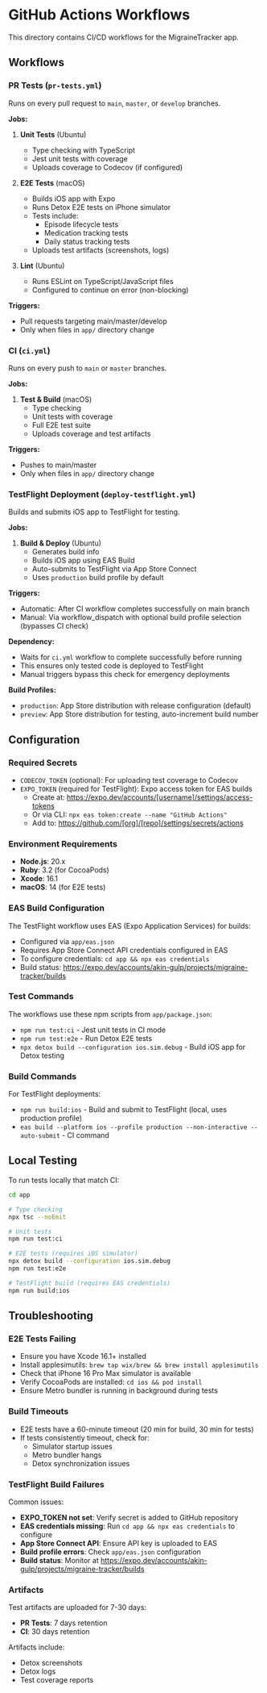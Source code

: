 # GitHub Actions Workflows


This directory contains CI/CD workflows for the MigraineTracker app.

## Workflows

### PR Tests (`pr-tests.yml`)
Runs on every pull request to `main`, `master`, or `develop` branches.

**Jobs:**
1. **Unit Tests** (Ubuntu)
   - Type checking with TypeScript
   - Jest unit tests with coverage
   - Uploads coverage to Codecov (if configured)

2. **E2E Tests** (macOS)
   - Builds iOS app with Expo
   - Runs Detox E2E tests on iPhone simulator
   - Tests include:
     - Episode lifecycle tests
     - Medication tracking tests
     - Daily status tracking tests
   - Uploads test artifacts (screenshots, logs)

3. **Lint** (Ubuntu)
   - Runs ESLint on TypeScript/JavaScript files
   - Configured to continue on error (non-blocking)

**Triggers:**
- Pull requests targeting main/master/develop
- Only when files in `app/` directory change

### CI (`ci.yml`)
Runs on every push to `main` or `master` branches.

**Jobs:**
1. **Test & Build** (macOS)
   - Type checking
   - Unit tests with coverage
   - Full E2E test suite
   - Uploads coverage and test artifacts

**Triggers:**
- Pushes to main/master
- Only when files in `app/` directory change

### TestFlight Deployment (`deploy-testflight.yml`)
Builds and submits iOS app to TestFlight for testing.

**Jobs:**
1. **Build & Deploy** (Ubuntu)
   - Generates build info
   - Builds iOS app using EAS Build
   - Auto-submits to TestFlight via App Store Connect
   - Uses `production` build profile by default

**Triggers:**
- Automatic: After CI workflow completes successfully on main branch
- Manual: Via workflow_dispatch with optional build profile selection (bypasses CI check)

**Dependency:**
- Waits for `ci.yml` workflow to complete successfully before running
- This ensures only tested code is deployed to TestFlight
- Manual triggers bypass this check for emergency deployments

**Build Profiles:**
- `production`: App Store distribution with release configuration (default)
- `preview`: App Store distribution for testing, auto-increment build number

## Configuration

### Required Secrets
- `CODECOV_TOKEN` (optional): For uploading test coverage to Codecov
- `EXPO_TOKEN` (required for TestFlight): Expo access token for EAS builds
  - Create at: https://expo.dev/accounts/[username]/settings/access-tokens
  - Or via CLI: `npx eas token:create --name "GitHub Actions"`
  - Add to: https://github.com/[org]/[repo]/settings/secrets/actions

### Environment Requirements
- **Node.js**: 20.x
- **Ruby**: 3.2 (for CocoaPods)
- **Xcode**: 16.1
- **macOS**: 14 (for E2E tests)

### EAS Build Configuration
The TestFlight workflow uses EAS (Expo Application Services) for builds:
- Configured via `app/eas.json`
- Requires App Store Connect API credentials configured in EAS
- To configure credentials: `cd app && npx eas credentials`
- Build status: https://expo.dev/accounts/akin-gulp/projects/migraine-tracker/builds

### Test Commands
The workflows use these npm scripts from `app/package.json`:
- `npm run test:ci` - Jest unit tests in CI mode
- `npm run test:e2e` - Run Detox E2E tests
- `npx detox build --configuration ios.sim.debug` - Build iOS app for Detox testing

### Build Commands
For TestFlight deployments:
- `npm run build:ios` - Build and submit to TestFlight (local, uses production profile)
- `eas build --platform ios --profile production --non-interactive --auto-submit` - CI command

## Local Testing

To run tests locally that match CI:

```bash
cd app

# Type checking
npx tsc --noEmit

# Unit tests
npm run test:ci

# E2E tests (requires iOS simulator)
npx detox build --configuration ios.sim.debug
npm run test:e2e

# TestFlight build (requires EAS credentials)
npm run build:ios
```

## Troubleshooting

### E2E Tests Failing
- Ensure you have Xcode 16.1+ installed
- Install applesimutils: `brew tap wix/brew && brew install applesimutils`
- Check that iPhone 16 Pro Max simulator is available
- Verify CocoaPods are installed: `cd ios && pod install`
- Ensure Metro bundler is running in background during tests

### Build Timeouts
- E2E tests have a 60-minute timeout (20 min for build, 30 min for tests)
- If tests consistently timeout, check for:
  - Simulator startup issues
  - Metro bundler hangs
  - Detox synchronization issues

### TestFlight Build Failures
Common issues:
- **EXPO_TOKEN not set**: Verify secret is added to GitHub repository
- **EAS credentials missing**: Run `cd app && npx eas credentials` to configure
- **App Store Connect API**: Ensure API key is uploaded to EAS
- **Build profile errors**: Check `app/eas.json` configuration
- **Build status**: Monitor at https://expo.dev/accounts/akin-gulp/projects/migraine-tracker/builds

### Artifacts
Test artifacts are uploaded for 7-30 days:
- **PR Tests**: 7 days retention
- **CI**: 30 days retention

Artifacts include:
- Detox screenshots
- Detox logs
- Test coverage reports
